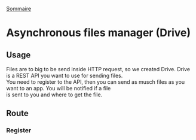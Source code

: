 [Sommaire](https://ursi-2020.github.io/Documentation/)

# Asynchronous files manager (Drive)


## Usage

 Files are to big to be send inside HTTP request, so we created Drive. Drive is a REST API you want to use for sending files.  
 You need to register to the API, then you can send as musch files as you want to an app. You will be notified if a file  
 is sent to you and where to get the file.
 
 ## Route
 
 ### Register
 
 
